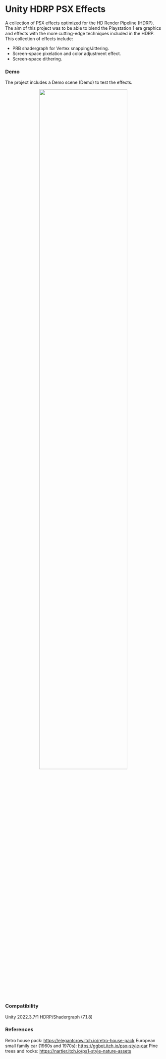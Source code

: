 # Unity HDRP PSX Effects
A collection of PSX effects optimized for the HD Render Pipeline (HDRP). The aim of this project was to be able to blend the Playstation 1 era graphics and effects with the more cutting-edge techniques included in the HDRP.
This collection of effects include:
- PRB shadergraph for Vertex snapping/Jittering.
- Screen-space pixelation and color adjustment effect.
- Screen-space dithering.

### Demo
The project includes a Demo scene (Demo) to test the effects.
<p align="center">
  <img src="Media/gif01.gif" width=75%>
</p>

### Compatibility
Unity 2022.3.7f1
HDRP/Shadergraph (7.1.8)

### References
Retro house pack: https://elegantcrow.itch.io/retro-house-pack
European small family car (1960s and 1970s): https://ggbot.itch.io/psx-style-car
Pine trees and rocks: https://nartier.itch.io/ps1-style-nature-assets
